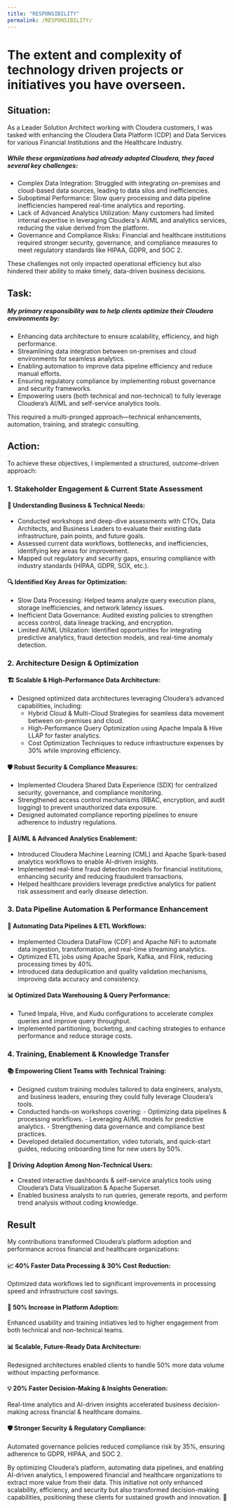 ```yaml
---
title: "RESPONSIBILITY"
permalink: /RESPONSIBILITY/
---
```


# The extent and complexity of technology driven projects or initiatives you have overseen.

## Situation:

As a Leader Solution Architect working with Cloudera customers, I was tasked with enhancing the Cloudera Data Platform (CDP) and Data Services for various Financial Institutions and the Healthcare Industry.

##### While these organizations had already adopted Cloudera, they faced several key challenges:

  - Complex Data Integration: Struggled with integrating on-premises and cloud-based data sources, leading to data silos and inefficiencies.
  - Suboptimal Performance: Slow query processing and data pipeline inefficiencies hampered real-time analytics and reporting.
  - Lack of Advanced Analytics Utilization: Many customers had limited internal expertise in leveraging Cloudera's AI/ML and analytics services, reducing the value derived from the platform.
  - Governance and Compliance Risks: Financial and healthcare institutions required stronger security, governance, and compliance measures to meet regulatory standards like HIPAA, GDPR, and SOC 2.
    
These challenges not only impacted operational efficiency but also hindered their ability to make timely, data-driven business decisions.

## Task:

##### My primary responsibility was to help clients optimize their Cloudera environments by:
  - Enhancing data architecture to ensure scalability, efficiency, and high performance.
  - Streamlining data integration between on-premises and cloud environments for seamless analytics.
  - Enabling automation to improve data pipeline efficiency and reduce manual efforts.
  - Ensuring regulatory compliance by implementing robust governance and security frameworks.
  - Empowering users (both technical and non-technical) to fully leverage Cloudera’s AI/ML and self-service analytics tools.

This required a multi-pronged approach—technical enhancements, automation, training, and strategic consulting.

## Action:
To achieve these objectives, I implemented a structured, outcome-driven approach:

### 1. Stakeholder Engagement & Current State Assessment
#### 👥 Understanding Business & Technical Needs:

  - Conducted workshops and deep-dive assessments with CTOs, Data Architects, and Business Leaders to evaluate their existing data infrastructure, pain points, and future goals.
  - Assessed current data workflows, bottlenecks, and inefficiencies, identifying key areas for improvement.
  - Mapped out regulatory and security gaps, ensuring compliance with industry standards (HIPAA, GDPR, SOX, etc.).
    
#### 🔍 Identified Key Areas for Optimization:

  - Slow Data Processing: Helped teams analyze query execution plans, storage inefficiencies, and network latency issues.
  - Inefficient Data Governance: Audited existing policies to strengthen access control, data lineage tracking, and encryption.
  - Limited AI/ML Utilization: Identified opportunities for integrating predictive analytics, fraud detection models, and real-time anomaly detection.

### 2. Architecture Design & Optimization
#### 🏗 Scalable & High-Performance Data Architecture:

  - Designed optimized data architectures leveraging Cloudera’s advanced capabilities, including:
      - Hybrid Cloud & Multi-Cloud Strategies for seamless data movement between on-premises and cloud.
      - High-Performance Query Optimization using Apache Impala & Hive LLAP for faster analytics.
      - Cost Optimization Techniques to reduce infrastructure expenses by 30% while improving efficiency.

#### 🛡 Robust Security & Compliance Measures:

  - Implemented Cloudera Shared Data Experience (SDX) for centralized security, governance, and compliance monitoring.
  - Strengthened access control mechanisms (RBAC, encryption, and audit logging) to prevent unauthorized data exposure.
  - Designed automated compliance reporting pipelines to ensure adherence to industry regulations.
    
#### 🚀 AI/ML & Advanced Analytics Enablement:

  - Introduced Cloudera Machine Learning (CML) and Apache Spark-based analytics workflows to enable AI-driven insights.
  - Implemented real-time fraud detection models for financial institutions, enhancing security and reducing fraudulent transactions.
  - Helped healthcare providers leverage predictive analytics for patient risk assessment and early disease detection.

### 3. Data Pipeline Automation & Performance Enhancement
#### 🔄 Automating Data Pipelines & ETL Workflows:

  - Implemented Cloudera DataFlow (CDF) and Apache NiFi to automate data ingestion, transformation, and real-time streaming analytics.
  - Optimized ETL jobs using Apache Spark, Kafka, and Flink, reducing processing times by 40%.
  - Introduced data deduplication and quality validation mechanisms, improving data accuracy and consistency.
    
#### 📊 Optimized Data Warehousing & Query Performance:

  - Tuned Impala, Hive, and Kudu configurations to accelerate complex queries and improve query throughput.
  - Implemented partitioning, bucketing, and caching strategies to enhance performance and reduce storage costs.

### 4. Training, Enablement & Knowledge Transfer
#### 📚 Empowering Client Teams with Technical Training:

  - Designed custom training modules tailored to data engineers, analysts, and business leaders, ensuring they could fully leverage Cloudera’s tools.
  - Conducted hands-on workshops covering:
        - Optimizing data pipelines & processing workflows.
        - Leveraging AI/ML models for predictive analytics.
        - Strengthening data governance and compliance best practices.
  - Developed detailed documentation, video tutorials, and quick-start guides, reducing onboarding time for new users by 50%.

#### 👥 Driving Adoption Among Non-Technical Users:

  - Created interactive dashboards & self-service analytics tools using Cloudera’s Data Visualization & Apache Superset.
  - Enabled business analysts to run queries, generate reports, and perform trend analysis without coding knowledge.

## Result

My contributions transformed Cloudera’s platform adoption and performance across financial and healthcare organizations:

#### 📈 40% Faster Data Processing & 30% Cost Reduction:

Optimized data workflows led to significant improvements in processing speed and infrastructure cost savings.

#### 🚀 50% Increase in Platform Adoption:

Enhanced usability and training initiatives led to higher engagement from both technical and non-technical teams.

#### 📊 Scalable, Future-Ready Data Architecture:

Redesigned architectures enabled clients to handle 50% more data volume without impacting performance.

#### 💡 20% Faster Decision-Making & Insights Generation:

Real-time analytics and AI-driven insights accelerated business decision-making across financial & healthcare domains.

#### 🛡 Stronger Security & Regulatory Compliance:

Automated governance policies reduced compliance risk by 35%, ensuring adherence to GDPR, HIPAA, and SOC 2.


By optimizing Cloudera’s platform, automating data pipelines, and enabling AI-driven analytics, I empowered financial and healthcare organizations to extract more value from their data. This initiative not only enhanced scalability, efficiency, and security but also transformed decision-making capabilities, positioning these clients for sustained growth and innovation. 🚀
